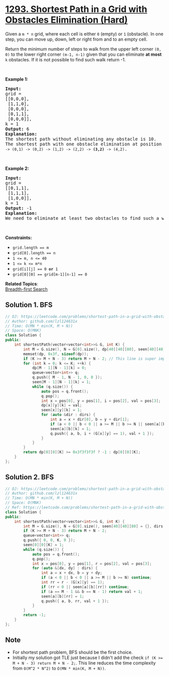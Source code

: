 # [1293. Shortest Path in a Grid with Obstacles Elimination (Hard)](https://leetcode.com/problems/shortest-path-in-a-grid-with-obstacles-elimination/)

<p>Given a <code>m * n</code> grid, where each cell is either <code>0</code> (empty)&nbsp;or <code>1</code> (obstacle).&nbsp;In one step, you can move up, down, left or right from and to an empty cell.</p>

<p>Return the minimum number of steps to walk from the upper left corner&nbsp;<code>(0, 0)</code>&nbsp;to the lower right corner&nbsp;<code>(m-1, n-1)</code> given that you can eliminate&nbsp;<strong>at most</strong> <code>k</code> obstacles. If it is not possible to find such&nbsp;walk return -1.</p>

<p>&nbsp;</p>
<p><strong>Example 1:</strong></p>

<pre><strong>Input:</strong> 
grid = 
[[0,0,0],
&nbsp;[1,1,0],
 [0,0,0],
&nbsp;[0,1,1],
 [0,0,0]], 
k = 1
<strong>Output:</strong> 6
<strong>Explanation: 
</strong>The shortest path without eliminating any obstacle is 10.&nbsp;
The shortest path with one obstacle elimination at position (3,2) is 6. Such path is <code>(0,0) -&gt; (0,1) -&gt; (0,2) -&gt; (1,2) -&gt; (2,2) -&gt; <strong>(3,2)</strong> -&gt; (4,2)</code>.
</pre>

<p>&nbsp;</p>

<p><strong>Example 2:</strong></p>

<pre><strong>Input:</strong> 
grid = 
[[0,1,1],
&nbsp;[1,1,1],
&nbsp;[1,0,0]], 
k = 1
<strong>Output:</strong> -1
<strong>Explanation: 
</strong>We need to eliminate at least two obstacles to find such a walk.
</pre>

<p>&nbsp;</p>
<p><strong>Constraints:</strong></p>

<ul>
	<li><code>grid.length&nbsp;== m</code></li>
	<li><code>grid[0].length&nbsp;== n</code></li>
	<li><code>1 &lt;= m, n &lt;= 40</code></li>
	<li><code>1 &lt;= k &lt;= m*n</code></li>
	<li><code>grid[i][j] == 0 <strong>or</strong> 1</code></li>
	<li><code>grid[0][0] == grid[m-1][n-1] == 0</code></li>
</ul>


**Related Topics**:  
[Breadth-first Search](https://leetcode.com/tag/breadth-first-search/)

## Solution 1. BFS

```cpp
// OJ: https://leetcode.com/problems/shortest-path-in-a-grid-with-obstacles-elimination/
// Author: github.com/lzl124631x
// Time: O(MN * min(K, M + N))
// Space: O(MNK)
class Solution {
public:
    int shortestPath(vector<vector<int>>& G, int K) {
        int M = G.size(), N = G[0].size(), dp[40][40][80], seen[40][40][80] = {}, dirs[4][2] = {{0,1},{0,-1},{1,0},{-1,0}};
        memset(dp, 0x3f, sizeof(dp));
        if (K >= M + N - 3) return M + N - 2; // This line is super important.
        for (int k = 0; k <= K; ++k) {
            dp[M - 1][N - 1][k] = 0;
            queue<vector<int>> q;
            q.push({ M - 1, N - 1, 0, 0 });
            seen[M - 1][N - 1][k] = 1;
            while (q.size()) {
                auto pos = q.front();
                q.pop();
                int x = pos[0], y = pos[1], i = pos[2], val = pos[3];
                dp[x][y][k] = val;
                seen[x][y][k] = 1;
                for (auto &dir : dirs) {
                    int a = x + dir[0], b = y + dir[1];
                    if (a < 0 || b < 0 || a >= M || b >= N || seen[a][b][k] || i + (G[x][y] == 1) > k) continue;
                    seen[a][b][k] = 1;
                    q.push({ a, b, i + (G[x][y] == 1), val + 1 });
                }
            }
        }
        return dp[0][0][K] >= 0x3f3f3f3f ? -1 : dp[0][0][K];
    }
};
```

## Solution 2. BFS

```cpp
// OJ: https://leetcode.com/problems/shortest-path-in-a-grid-with-obstacles-elimination/
// Author: github.com/lzl124631x
// Time: O(MN * min(K, M + N))
// Space: O(MNK)
// Ref: https://leetcode.com/problems/shortest-path-in-a-grid-with-obstacles-elimination/discuss/451787/Python-O(m*n*k)-BFS-Solution-with-Explanation
class Solution {
public:
    int shortestPath(vector<vector<int>>& G, int K) {
        int M = G.size(), N = G[0].size(), seen[40][40][80] = {}, dirs[4][2] = {{0,1},{0,-1},{1,0},{-1,0}};
        if (K >= M + N - 3) return M + N - 2;
        queue<vector<int>> q;
        q.push({ 0, 0, K, 0 });
        seen[0][0][K] = 1;
        while (q.size()) {
            auto pos = q.front();
            q.pop();
            int x = pos[0], y = pos[1], r = pos[2], val = pos[3];
            for (auto &[dx, dy] : dirs) {
                int a = x + dx, b = y + dy;
                if (a < 0 || b < 0 || a >= M || b >= N) continue;
                int rr = r - (G[x][y] == 1);
                if (rr < 0 || seen[a][b][rr]) continue;
                if (a == M - 1 && b == N - 1) return val + 1;
                seen[a][b][rr] = 1;
                q.push({ a, b, rr, val + 1 });
            }
        }
        return -1;
    }
};
```

## Note

* For shortest path problem, BFS should be the first choice.
* Initially my solution got TLE just because I didn't add the check `if (K >= M + N - 3) return M + N - 2;`. This line reduces the time complexity from `O(M^2 * N^2)` to `O(MN * min(K, M + N))`.